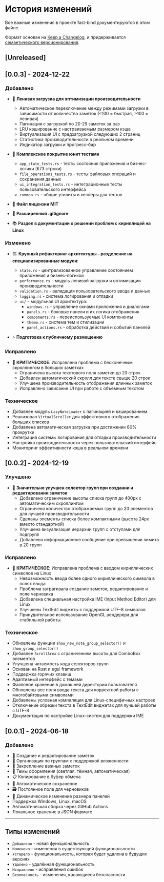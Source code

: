 # История изменений

Все важные изменения в проекте fast-bind документируются в этом файле.

Формат основан на [Keep a Changelog](https://keepachangelog.com/ru/1.0.0/),
и придерживается [семантического версионирования](https://semver.org/lang/ru/).

## [Unreleased]

## [0.0.3] - 2024-12-22

### Добавлено
- 🚀 **Ленивая загрузка для оптимизации производительности**
  - Автоматическое переключение между режимами загрузки в зависимости от количества заметок (<100 = быстрая, >100 = ленивая)
  - Пагинация с загрузкой по 20-25 заметок за раз
  - LRU кэширование с настраиваемым размером кэша
  - Виртуализация UI с предзагрузкой следующих 2 страниц
  - Статистика производительности в реальном времени
  - Индикатор загрузки и прогресс-бар

- 🧪 **Комплексное покрытие юнит тестами**
  - `app_state_tests.rs` - тесты состояния приложения и бизнес-логики (673 строки)
  - `file_operations_tests.rs` - тесты файловых операций и сохранения данных
  - `ui_integration_tests.rs` - интеграционные тесты пользовательского интерфейса
  - `common.rs` - общие утилиты и хелперы для тестов

- 📁 **Файл лицензии MIT**
- 🔧 **Расширенный .gitignore**
- 📚 **Раздел в документации о решении проблем с кириллицей на Linux**

### Изменено
- 🏗️ **Крупный рефакторинг архитектуры - разделение на специализированные модули:**
  - `state.rs` - централизованное управление состоянием приложения и бизнес-логикой
  - `performance.rs` - модуль ленивой загрузки и оптимизации производительности
  - `validation.rs` - валидация пользовательского ввода и данных
  - `logging.rs` - система логирования и отладки
  - `ui/` - модульная UI архитектура:
    - `windows.rs` - управление окнами приложения и диалогами
    - `panels.rs` - боковые панели и их логика отображения
    - `components.rs` - переиспользуемые UI компоненты
    - `theme.rs` - система тем и стилизации
    - `panel_actions.rs` - обработка действий и событий панелей

- ⚡ **Подготовка к публичному размещению**

### Исправлено
- 🐛 **КРИТИЧЕСКОЕ**: Исправлена проблема с бесконечным скроллингом в больших заметках
  - Ограничена высота текстового поля заметки до 20 строк
  - Добавлен автоматический скролл для текста свыше 20 строк
  - Улучшена производительность отображения длинных заметок
  - Исправлено зависание UI при работе с объёмным текстом

### Техническое
- Добавлен модуль `LazyNoteLoader` с пагинацией и кэшированием
- Реализован `VirtualScroller` для эффективного отображения больших списков
- Добавлена автоматическая загрузка при достижении 80% прокрутки
- Интеграция системы логирования для отладки производительности
- Настройка производительности через пользовательский интерфейс
- Мониторинг эффективности кэша в реальном времени

## [0.0.2] - 2024-12-19

### Улучшено
- 🎯 **Значительно улучшен селектор групп при создании и редактировании заметок**
  - Добавлено ограничение высоты списка групп до 400px с автоматическим скроллингом
  - Ограничено количество отображаемых групп до 20 элементов для лучшей производительности
  - Сделаны элементы списка более компактными (высота 24px вместо стандартной)
  - Улучшена визуализация иерархии групп с отступами для подгрупп
  - Добавлено информационное сообщение при превышении лимита в 20 групп

### Исправлено
- 🐛 **КРИТИЧЕСКОЕ**: Исправлена проблема с вводом кириллических символов на Linux
  - Невозможность ввода более одного кириллического символа в полях ввода
  - Проблема затрагивала создание заметок, редактирование и поле черновика
  - Добавлена специальная настройка IME (Input Method Editor) для Linux
  - Улучшены TextEdit виджеты с поддержкой UTF-8 символов
  - Принудительное использование OpenGL рендерера для стабильной работы

### Техническое
- Обновлены функции `show_new_note_group_selector()` и `show_group_selector()`
- Добавлен `ScrollArea` с ограничением высоты для ComboBox элементов
- Улучшена читаемость кода селекторов групп
- Основан на Rust и egui framework
- Поддержка горячих клавиш
- Адаптивный интерфейс с темами
- Файловое хранение в домашней директории пользователя
- Обновлены все поля ввода текста для корректной работы с многобайтовыми символами
- Добавлены условная компиляция для Linux-специфичных настроек
- Отключение обрезки текста в TextEdit виджетах для лучшей работы с UTF-8
- Документация по настройке Linux-систем для поддержки IME

## [0.0.1] - 2024-06-18

### Добавлено
- 📝 Создание и редактирование заметок
- 📁 Организация по группам с поддержкой вложенности
- 📌 Закрепление важных заметок
- 🎨 Темы оформления (светлая, тёмная, автоматическая)
- 📋 Копирование в буфер обмена
- 💾 Автоматическое сохранение
- 🗃️ Постоянное поле для черновиков
- 🔄 Динамическое изменение размера панелей
- Поддержка Windows, Linux, macOS
- Автоматическая сборка через GitHub Actions
- Локальное хранение в JSON формате

---

## Типы изменений

- `Добавлено` - новая функциональность
- `Изменено` - изменения в существующей функциональности
- `Устарело` - функциональность, которая будет удалена в будущих версиях
- `Удалено` - удалённая функциональность
- `Исправлено` - исправления ошибок
- `Безопасность` - изменения, касающиеся безопасности 